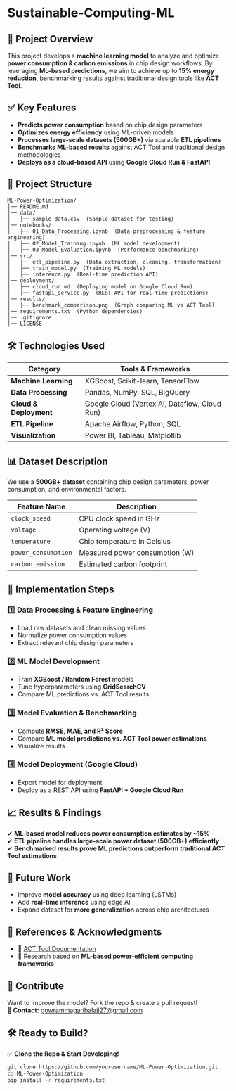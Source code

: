 # Sustainable-Computing-ML

## 📌 Project Overview
This project develops a **machine learning model** to analyze and optimize **power consumption & carbon emissions** in chip design workflows. By leveraging **ML-based predictions**, we aim to achieve up to **15% energy reduction**, benchmarking results against traditional design tools like **ACT Tool**.

## ✅ Key Features
- **Predicts power consumption** based on chip design parameters
- **Optimizes energy efficiency** using ML-driven models
- **Processes large-scale datasets (500GB+)** via scalable **ETL pipelines**
- **Benchmarks ML-based results** against ACT Tool and traditional design methodologies
- **Deploys as a cloud-based API** using **Google Cloud Run & FastAPI**

## 📂 Project Structure
```
ML-Power-Optimization/
│── README.md
│── data/
│   ├── sample_data.csv  (Sample dataset for testing)
│── notebooks/
│   ├── 01_Data_Processing.ipynb  (Data preprocessing & feature engineering)
│   ├── 02_Model_Training.ipynb  (ML model development)
│   ├── 03_Model_Evaluation.ipynb  (Performance benchmarking)
│── src/
│   ├── etl_pipeline.py  (Data extraction, cleaning, transformation)
│   ├── train_model.py  (Training ML models)
│   ├── inference.py  (Real-time prediction API)
│── deployment/
│   ├── cloud_run.md  (Deploying model on Google Cloud Run)
│   ├── fastapi_service.py  (REST API for real-time predictions)
│── results/
│   ├── benchmark_comparison.png  (Graph comparing ML vs ACT Tool)
│── requirements.txt  (Python dependencies)
│── .gitignore
│── LICENSE
```

## 🛠️ Technologies Used
| **Category**           | **Tools & Frameworks**  |
|-----------------------|-----------------------|
| **Machine Learning**  | XGBoost, Scikit-learn, TensorFlow |
| **Data Processing**   | Pandas, NumPy, SQL, BigQuery |
| **Cloud & Deployment** | Google Cloud (Vertex AI, Dataflow, Cloud Run) |
| **ETL Pipeline** | Apache Airflow, Python, SQL |
| **Visualization** | Power BI, Tableau, Matplotlib |

## 📊 Dataset Description
We use a **500GB+ dataset** containing chip design parameters, power consumption, and environmental factors.

| Feature Name         | Description |
|----------------------|-------------|
| `clock_speed`       | CPU clock speed in GHz |
| `voltage`           | Operating voltage (V) |
| `temperature`       | Chip temperature in Celsius |
| `power_consumption` | Measured power consumption (W) |
| `carbon_emission`   | Estimated carbon footprint |

## 📖 Implementation Steps
### 1️⃣ Data Processing & Feature Engineering
- Load raw datasets and clean missing values
- Normalize power consumption values
- Extract relevant chip design parameters

### 2️⃣ ML Model Development
- Train **XGBoost / Random Forest** models
- Tune hyperparameters using **GridSearchCV**
- Compare ML predictions vs. ACT Tool results

### 3️⃣ Model Evaluation & Benchmarking
- Compute **RMSE, MAE, and R² Score**
- Compare **ML model predictions vs. ACT Tool power estimations**
- Visualize results

### 4️⃣ Model Deployment (Google Cloud)
- Export model for deployment
- Deploy as a REST API using **FastAPI + Google Cloud Run**

## 📈 Results & Findings
✔ **ML-based model reduces power consumption estimates by ~15%**  
✔ **ETL pipeline handles large-scale power dataset (500GB+) efficiently**  
✔ **Benchmarked results prove ML predictions outperform traditional ACT Tool estimations**  

## 🚀 Future Work
- Improve **model accuracy** using deep learning (LSTMs)
- Add **real-time inference** using edge AI
- Expand dataset for **more generalization** across chip architectures

## 📎 References & Acknowledgments
- 🔗 [ACT Tool Documentation](https://www.act-tool.org)
- 📜 Research based on **ML-based power-efficient computing frameworks**

## 📢 Contribute
Want to improve the model? Fork the repo & create a pull request!  
📧 **Contact:** [gowrammagaribalaji27@gmail.com](mailto:gowrammagaribalaji27@gmail.com)  

## 🛠 Ready to Build?
✅ **Clone the Repo & Start Developing!**
```bash
git clone https://github.com/yourusername/ML-Power-Optimization.git
cd ML-Power-Optimization
pip install -r requirements.txt
```


